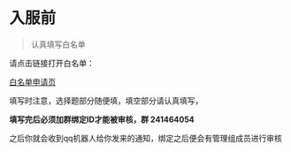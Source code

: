# 入服前

> 认真填写白名单

请点击链接打开白名单：

[白名单申请页](https://wj.qq.com/s/1308067/143c)

填写时注意，选择题部分随便填，填空部分请认真填写，

**填写完后必须加群绑定ID才能被审核，群 241464054**

之后你就会收到qq机器人给你发来的通知，绑定之后便会有管理组成员进行审核

